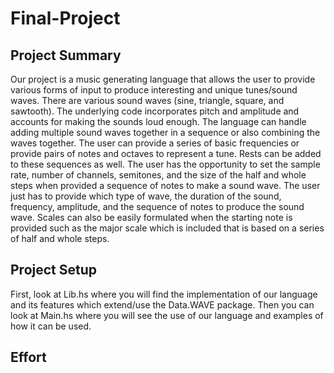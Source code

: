 # Final-Project

## Project Summary
Our project is a music generating language that allows the user to provide various forms of input to produce interesting and unique tunes/sound waves. There are various sound waves (sine, triangle, square, and sawtooth). The underlying code incorporates pitch and amplitude and accounts for making the sounds loud enough. The language can handle adding multiple sound waves together in a sequence or also combining the waves together. The user can provide a series of basic frequencies or provide pairs of notes and octaves to represent a tune. Rests can be added to these sequences as well. The user has the opportunity to set the sample rate, number of channels, semitones, and the size of the half and whole steps when provided a sequence of notes to make a sound wave. The user just has to provide which type of wave, the duration of the sound, frequency, amplitude, and the sequence of notes to produce the sound wave. Scales can also be easily formulated when the starting note is provided such as the major scale which is included that is based on a series of half and whole steps.

## Project Setup
First, look at Lib.hs where you will find the implementation of our language and its features which extend/use the Data.WAVE package. Then you can look at Main.hs where you will see the use of our language and examples of how it can be used. 

## Effort

